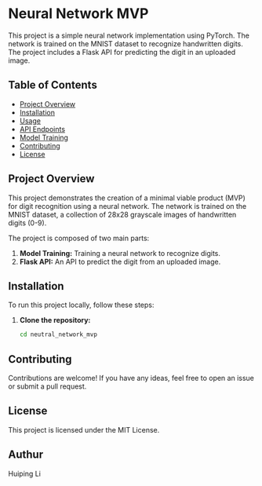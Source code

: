 # Neural Network MVP

This project is a simple neural network implementation using PyTorch. The network is trained on the MNIST dataset to recognize handwritten digits. The project includes a Flask API for predicting the digit in an uploaded image.

## Table of Contents

- [Project Overview](#project-overview)
- [Installation](#installation)
- [Usage](#usage)
- [API Endpoints](#api-endpoints)
- [Model Training](#model-training)
- [Contributing](#contributing)
- [License](#license)

## Project Overview

This project demonstrates the creation of a minimal viable product (MVP) for digit recognition using a neural network. The network is trained on the MNIST dataset, a collection of 28x28 grayscale images of handwritten digits (0-9).

The project is composed of two main parts:
1. **Model Training:** Training a neural network to recognize digits.
2. **Flask API:** An API to predict the digit from an uploaded image.

## Installation

To run this project locally, follow these steps:

1. **Clone the repository:**
   ```bash
   cd neutral_network_mvp

## Contributing
Contributions are welcome! If you have any ideas, feel free to open an issue or submit a pull request.

## License
This project is licensed under the MIT License.

## Authur
Huiping Li
